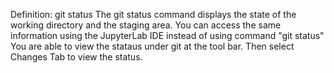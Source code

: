 Definition: git status
The git status command displays the state of the working directory and the staging area. 
You can access the same information using the JupyterLab IDE instead of using command "git status"
You are able to view the stataus under git at the tool bar. Then select Changes Tab to view the status.